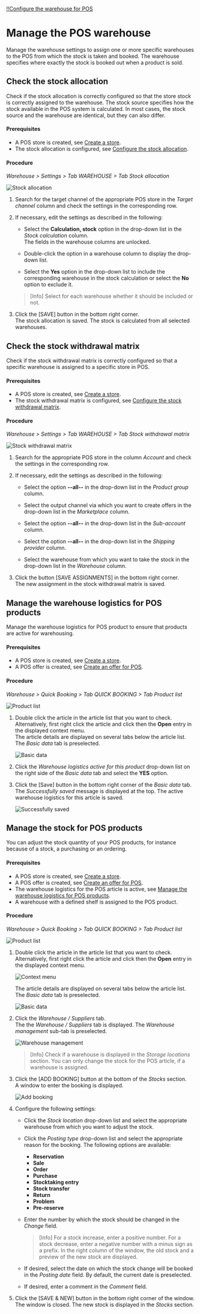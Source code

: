 [!!Configure the warehouse for POS](./01_ConfigureWarehouse.md)

[comment]: <> (add link to Warehouse if available)

# Manage the POS warehouse

Manage the warehouse settings to assign one or more specific warehouses to the POS from which the stock is taken and booked. The warehouse specifies where exactly the stock is booked out when a product is sold.

## Check the stock allocation

Check if the stock allocation is correctly configured so that the store stock is correctly assigned to the warehouse. The stock source specifies how the stock available in the POS system is calculated. In most cases, the stock source and the warehouse are identical, but they can also differ.   

#### Prerequisites

- A POS store is created, see [Create a store](./06_CreateStore.md).
- The stock allocation is configured, see [Configure the stock allocation](./06_CreateStore.md#configure-the-stock-allocation).

#### Procedure

*Warehouse > Settings > Tab WAREHOUSE > Tab Stock allocation*

![Stock allocation](../../Assets/Screenshots/RetailSuiteWarehousing/Settings/Warehouse/StockAllocation/StockAllocation.png "[Stock allocation]")

1.  Search for the target channel of the appropriate POS store in the *Target channel* column and check the settings in the corresponding row.

2. If necessary, edit the settings as described in the following:

    + Select the **Calculation, stock** option in the drop-down list in the *Stock calculation* column.   
        The fields in the warehouse columns are unlocked.

    + Double-click the option in a warehouse column to display the drop-down list.
    
    + Select the **Yes** option in the drop-down list to include the corresponding warehouse in the stock calculation or select the **No** option to exclude it.

    > [Info] Select for each warehouse whether it should be included or not.

3. Click the [SAVE] button in the bottom right corner.   
    The stock allocation is saved. The stock is calculated from all selected warehouses.



## Check the stock withdrawal matrix

Check if the stock withdrawal matrix is correctly configured so that a specific warehouse is assigned to a specific store in POS.

#### Prerequisites

- A POS store is created, see [Create a store](./06_CreateStore.md).
- The stock withdrawal matrix is configured, see [Configure the stock withdrawal matrix](./06_CreateStore.md#configure-the-stock-withdrawal-matrix).

#### Procedure

*Warehouse > Settings > Tab WAREHOUSE > Tab Stock withdrawal matrix*

![Stock withdrawal matrix](../../Assets/Screenshots/RetailSuiteWarehousing/Settings/Warehouse/StockWithdrawalMatrix/StockWithdrawalMatrix.png "[Stock withdrawal matrix]")

1. Search for the appropriate POS store in the column *Account* and check the settings in the corresponding row.   

2. If necessary, edit the settings as described in the following:

    + Select the option **--all--** in the drop-down list in the *Product group* column.

    + Select the output channel via which you want to create offers in the drop-down list in the *Marketplace* column.

    + Select the option **--all--** in the drop-down list in the *Sub-account* column.

    + Select the option **--all--** in the drop-down list in the *Shipping provider* column.

    + Select the warehouse from which you want to take the stock in the drop-down list in the *Warehouse* column.

3. Click the button [SAVE ASSIGNMENTS] in the bottom right corner.   
    The new assignment in the stock withdrawal matrix is saved.



## Manage the warehouse logistics for POS products

Manage the warehouse logistics for POS product to ensure that products are active for warehousing.

#### Prerequisites

- A POS store is created, see [Create a store](./06_CreateStore.md).
- A POS offer is created, see [Create an offer for POS](./07_ManageOffers.md#create-an-offer-for-pos).

#### Procedure

*Warehouse > Quick Booking > Tab QUICK BOOKING > Tab Product list*

![Product list](../../Assets/Screenshots/RetailSuiteWarehousing/QuickBooking/ProductList.png "[Product list]")

1.  Double click the article in the article list that you want to check. Alternatively, first right click the article and click then the **Open** entry in the displayed context menu.    
    The article details are displayed on several tabs below the article list. The *Basic data* tab is preselected.

    ![Basic data](../../Assets/Screenshots/RetailSuiteWarehousing/QuickBooking/BasicData/BasicData.png "[Basic data]")

2. Click the *Warehouse logistics active for this product* drop-down list on the right side of the *Basic data* tab and select the **YES** option.

3. Click the [Save] button in the bottom right corner of the *Basic data* tab.   
    The *Successfully saved* message is displayed at the top. The active warehouse logistics for this article is saved.

    ![Successfully saved](../../Assets/Screenshots/RetailSuiteWarehousing/QuickBooking/SuccessfullySaved.png "[Successfully saved]")



## Manage the stock for POS products

You can adjust the stock quantity of your POS products, for instance because of a stock, a purchasing or an ordering.

#### Prerequisites

- A POS store is created, see [Create a store](./06_CreateStore.md).
- A POS offer is created, see [Create an offer for POS](./07_ManageOffers.md#create-an-offer-for-pos).
- The warehouse logistics for the POS article is active, see [Manage the warehouse logistics for POS products](#manage-the-warehouse-logistics-for-pos-products).
- A warehouse with a defined shelf is assigned to the POS product.

#### Procedure

*Warehouse > Quick Booking > Tab QUICK BOOKING > Tab Product list*

![Product list](../../Assets/Screenshots/RetailSuiteWarehousing/QuickBooking/ProductList.png "[Product list]")

1.  Double click the article in the article list that you want to check. Alternatively, first right click the article and click then the **Open** entry in the displayed context menu.    

    ![Context menu](../../Assets/Screenshots/RetailSuiteWarehousing/QuickBooking/ContextMenu.png "[Context menu]")   

    The article details are displayed on several tabs below the article list. The *Basic data* tab is preselected.

    ![Basic data](../../Assets/Screenshots/RetailSuiteWarehousing/QuickBooking/BasicData/BasicData.png "[Basic data]")

2. Click the *Warehouse / Suppliers* tab.   
    The the *Warehouse / Suppliers* tab is displayed. The *Warehouse management* sub-tab is preselected.

    ![Warehouse management](../../Assets/Screenshots/RetailSuiteWarehousing/QuickBooking/WarehouseSuppliers/WarehouseManagement/WarehouseManagement.png "[Warehouse management]")

    > [Info] Check if a warehouse is displayed in the *Storage locations* section. You can only change the stock for the POS article, if a warehouse is assigned.

3. Click the [ADD BOOKING] button at the bottom of the *Stocks* section.   
    A window to enter the booking is displayed.

    ![Add booking](../../Assets/Screenshots/RetailSuiteWarehousing/QuickBooking/WarehouseSuppliers/WarehouseManagement/AddBooking.png "[Add booking]")

4. Configure the following settings:

    + Click the *Stock location* drop-down list and select the appropriate warehouse from which you want to adjust the stock.

    + Click the *Posting type* drop-down list and select the appropriate reason for the booking. The following options are available:
        - **Reservation**
        - **Sale**
        - **Order**
        - **Purchase**
        - **Stocktaking entry**
        - **Stock transfer**
        - **Return**
        - **Problem**
        - **Pre-reserve**

    + Enter the number by which the stock should be changed in the *Change* field.
        > [Info] For a stock increase, enter a positive number. For a stock decrease, enter a negative number with a minus sign as a prefix. In the right column of the window, the old stock and a preview of the new stock are displayed.  

    + If desired, select the date on which the stock change will be booked in the *Posting date* field. By default, the current date is preselected.

    + If desired, enter a comment in the *Comment* field.

5. Click the [SAVE & NEW] button in the bottom right corner of the window.   
    The window is closed. The new stock is displayed in the *Stocks* section.
